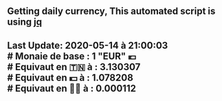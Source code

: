 ## Getting daily currency, This automated script is using [jq](https://stedolan.github.io/jq/)
## Last Update:  2020-05-14 à 21:00:03 </br># Monaie de base : 1 "EUR" 💶 </br> # Equivaut en 🇹🇳 à :  3.130307 </br> # Equivaut en 💵 à : 1.078208</br> # Equivaut en 🐱‍💻 à :  0.000112
